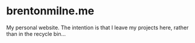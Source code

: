 ﻿# brentonmilne.me

My personal website.
The intention is that I leave my projects here, rather than in the recycle bin...
